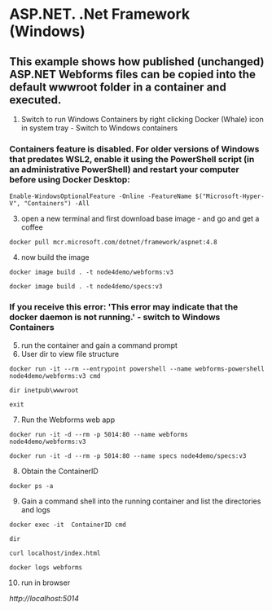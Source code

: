 # ASP.NET. .Net Framework (Windows)

## This example shows how published (unchanged) ASP.NET Webforms files can be copied into the default wwwroot folder in a container and executed.

1. Switch to run Windows Containers by right clicking Docker (Whale) icon in system tray - Switch to Windows containers 

### Containers feature is disabled. For older versions of Windows that predates WSL2, enable it using the PowerShell script (in an administrative PowerShell) and restart your computer before using Docker Desktop: 

```
Enable-WindowsOptionalFeature -Online -FeatureName $("Microsoft-Hyper-V", "Containers") -All
```

3. open a new terminal and first download base image - and go and get a coffee

```
docker pull mcr.microsoft.com/dotnet/framework/aspnet:4.8
```

4. now build the image
```
docker image build . -t node4demo/webforms:v3
```

```
docker image build . -t node4demo/specs:v3
```

### If you receive this error: 'This error may indicate that the docker daemon is not running.' - switch to Windows Containers

5. run the container and gain a command prompt
6. User dir to view file structure

```
docker run -it --rm --entrypoint powershell --name webforms-powershell node4demo/webforms:v3 cmd 

dir inetpub\wwwroot 

exit
```

7. Run the Webforms web app

```
docker run -it -d --rm -p 5014:80 --name webforms node4demo/webforms:v3
```

```
docker run -it -d --rm -p 5014:80 --name specs node4demo/specs:v3
```

8. Obtain the ContainerID

```
docker ps -a 
```

9. Gain a command shell into the running container and list the directories and logs

```
docker exec -it  ContainerID cmd

dir

curl localhost/index.html

docker logs webforms
```

10. run in browser

*http://localhost:5014*


